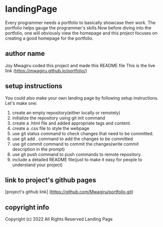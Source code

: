 # landingPage
Every programmer needs a portfolio to basically showcase their work. The portfolio helps gauge the programmer's skills.Now before diving into the portfolio, one will obviously view the homepage and this project focuses on creating a good homepage for the portfolio.
## author name
Joy Mwagiru coded this project and made this README file
This is the live link (https://mwagiru.github.io/portfolio/)
## setup instructions
You could also make your own landing page by following setup instructions. Let's make one:
1. create an empty repository(either locally or remotely)
2. initialize the repository using git init command
3. create a .html file and added appropriate tags and content.
4. create a .css file to style the webpage
5. use git status command to check changes that need to be committed.
6. use git add . command to add the changes to be committed
7. use git commit command to commit the changes(write commit description in the prompt)
8. use git push command to push commands to remote repository.
9. include a detailed README file(just to make it easy for people to understand your project)
## link to project's github pages
[project's github link] (https://github.com/Mwagiru/portfolio.git)
## copyright info
Copyright (c) 2022 All Rights Reserved Landing Page
